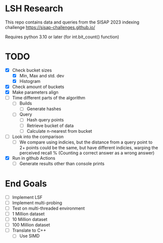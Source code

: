 # LSH Research

This repo contains data and queries from the SISAP 2023 indexing challenge https://sisap-challenges.github.io/

Requires python 3.10 or later (for int.bit_count() function)

# TODO

- [X] Check bucket sizes
  - [X] Min, Max and std. dev
  - [X] Histogram
- [X] Check amount of buckets
- [X] Make parameters align
- [ ] Time different parts of the algorithm
  - [ ] Builds
    - [ ] Generate hashes
  - [ ] Query
    - [ ] Hash query points
    - [ ] Retrieve bucket of data
    - [ ] Calculate n-nearest from bucket
- [ ] Look into the comparison
  - [ ] We compare using indicies, but the distance from a query point to 2+ points could be the same, but have different indicies, warping the perceived recall % (Counting a correct answer as a wrong answer)
- [X] Run in github Actions
  - [ ] Generate results other than console prints

# End Goals
- [ ] Implement LSF
- [ ] Implement multi-probing
- [ ] Test on multi-threaded environment
- [ ] 1 Million dataset
- [ ] 10 Million dataset
- [ ] 100 Million dataset
- [ ] Translate to C++
  - [ ] Use SIMD